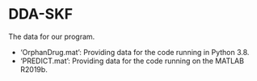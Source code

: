 # DDA-SKF
The data for our program.
* ‘OrphanDrug.mat’: Providing data for the code running in Python 3.8.
* ‘PREDICT.mat’: Providing data for the code running on the MATLAB R2019b.

